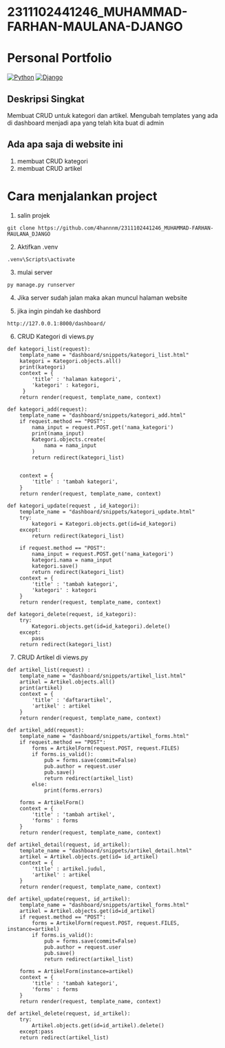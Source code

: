 # 2311102441246_MUHAMMAD-FARHAN-MAULANA-DJANGO

# Personal Portfolio

[![Python](https://img.shields.io/badge/Python-3776AB?logo=python&logoColor=fff)](#)
[![Django](https://img.shields.io/badge/Django-%23092E20.svg?logo=django&logoColor=white)](#)


## Deskripsi Singkat
Membuat CRUD untuk kategori dan artikel. Mengubah templates yang ada di dashboard menjadi apa yang telah kita buat di admin

## Ada apa saja di website ini
1. membuat CRUD kategori
2. membuat CRUD artikel


# Cara menjalankan project
1. salin projek
```
git clone https://github.com/4hannnm/2311102441246_MUHAMMAD-FARHAN-MAULANA_DJANGO
```
2. Aktifkan .venv 
```
.venv\Scripts\activate
```
3. mulai server
```
py manage.py runserver
```
4. Jika server sudah jalan maka akan muncul halaman website

5. jika ingin pindah ke dashbord
```
http://127.0.0.1:8000/dashboard/
```

6. CRUD Kategori di views.py
```
def kategori_list(request):
    template_name = "dashboard/snippets/kategori_list.html"
    kategori = Kategori.objects.all()
    print(kategori)
    context = {
        'title' : 'halaman kategori',
        'kategori' : kategori,
     }
    return render(request, template_name, context)

def kategori_add(request):
    template_name = "dashboard/snippets/kategori_add.html"
    if request.method == "POST":
        nama_input = request.POST.get('nama_kategori')
        print(nama_input)
        Kategori.objects.create(
            nama = nama_input
        )
        return redirect(kategori_list)

        
    context = {
        'title' : 'tambah kategori',
    }
    return render(request, template_name, context)

def kategori_update(request , id_kategori):
    template_name = "dashboard/snippets/kategori_update.html"
    try:
        kategori = Kategori.objects.get(id=id_kategori)
    except:
        return redirect(kategori_list)
    
    if request.method == "POST":
        nama_input = request.POST.get('nama_kategori')
        kategori.nama = nama_input
        kategori.save()
        return redirect(kategori_list)
    context = {
        'title' : 'tambah kategori',
        'kategori' : kategori
    }
    return render(request, template_name, context)

def kategori_delete(request, id_kategori):
    try:
        Kategori.objects.get(id=id_kategori).delete()
    except:
        pass
    return redirect(kategori_list)
```

7. CRUD Artikel di views.py
```
def artikel_list(request) : 
    template_name = "dashboard/snippets/artikel_list.html"
    artikel = Artikel.objects.all()
    print(artikel)
    context = {
        'title' : 'daftarartikel',
        'artikel' : artikel
    }
    return render(request, template_name, context)

def artikel_add(request):
    template_name = "dashboard/snippets/artikel_forms.html"
    if request.method == "POST":
        forms = ArtikelForm(request.POST, request.FILES)
        if forms.is_valid():
            pub = forms.save(commit=False)
            pub.author = request.user
            pub.save()
            return redirect(artikel_list)
        else:
            print(forms.errors)
            
    forms = ArtikelForm()
    context = {
        'title' : 'tambah artikel',
        'forms' : forms
    }
    return render(request, template_name, context)

def artikel_detail(request, id_artikel):
    template_name = "dashboard/snippets/artikel_detail.html"
    artikel = Artikel.objects.get(id= id_artikel)
    context = {
        'title' : artikel.judul,
        'artikel' : artikel
    }
    return render(request, template_name, context)

def artikel_update(request, id_artikel):
    template_name = "dashboard/snippets/artikel_forms.html"
    artikel = Artikel.objects.get(id=id_artikel)
    if request.method == "POST":
        forms = ArtikelForm(request.POST, request.FILES, instance=artikel)
        if forms.is_valid():
            pub = forms.save(commit=False)
            pub.author = request.user
            pub.save()
            return redirect(artikel_list)
            
    forms = ArtikelForm(instance=artikel)
    context = {
        'title' : 'tambah kategori',
        'forms' : forms
    }
    return render(request, template_name, context)

def artikel_delete(request, id_artikel):
    try:
        Artikel.objects.get(id=id_artikel).delete()
    except:pass
    return redirect(artikel_list)
```